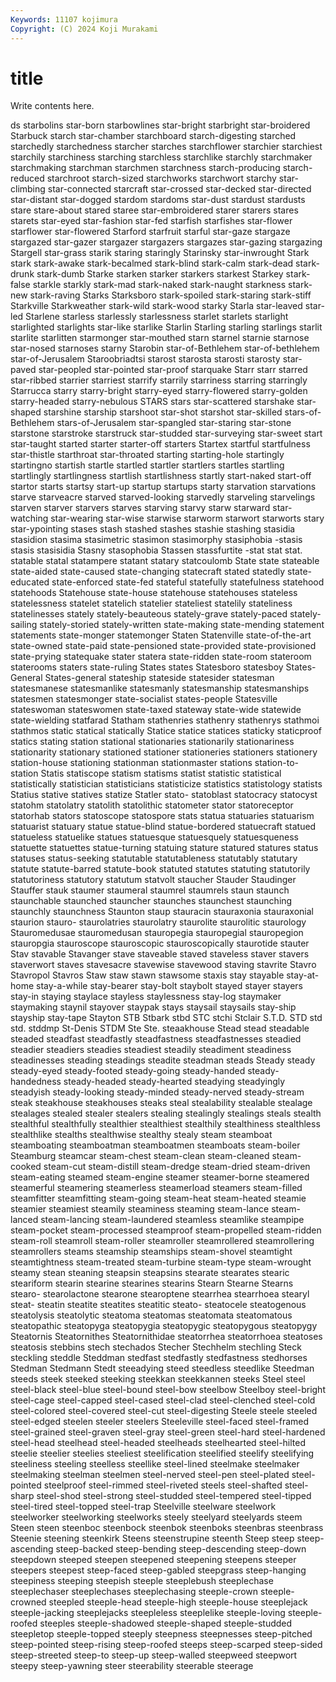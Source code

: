 ```yaml
---
Keywords: 11107 kojimura
Copyright: (C) 2024 Koji Murakami
---
```


# title

Write contents here.



ds starbolins star-born starbowlines
star-bright starbright star-broidered Starbuck starch star-chamber starchboard starch-digesting starched starchedly
starchedness starcher starches starchflower starchier starchiest starchily starchiness starching starchless
starchlike starchly starchmaker starchmaking starchman starchmen starchness starch-producing starch-reduced starchroot
starch-sized starchworks starchwort starchy star-climbing star-connected starcraft star-crossed star-decked star-directed
star-distant star-dogged stardom stardoms star-dust stardust stardusts stare stare-about stared
staree star-embroidered starer starers stares starets star-eyed star-fashion star-fed starfish
starfishes star-flower starflower star-flowered Starford starfruit starful star-gaze stargaze stargazed
star-gazer stargazer stargazers stargazes star-gazing stargazing Stargell star-grass starik staring
staringly Starinsky star-inwrought Stark stark stark-awake stark-becalmed stark-blind stark-calm stark-dead
stark-drunk stark-dumb Starke starken starker starkers starkest Starkey stark-false starkle
starkly stark-mad stark-naked stark-naught starkness stark-new stark-raving Starks Starksboro stark-spoiled
stark-staring stark-stiff Starkville Starkweather stark-wild stark-wood starky Starla star-leaved star-led
Starlene starless starlessly starlessness starlet starlets starlight starlighted starlights star-like
starlike Starlin Starling starling starlings starlit starlite starlitten starmonger star-mouthed
starn starnel starnie starnose star-nosed starnoses starny Starobin star-of-Bethlehem star-of-bethlehem
star-of-Jerusalem Staroobriadtsi starost starosta starosti starosty star-paved star-peopled star-pointed star-proof
starquake Starr starr starred star-ribbed starrier starriest starrify starrily starriness
starring starringly Starrucca starry starry-bright starry-eyed starry-flowered starry-golden starry-headed starry-nebulous
STARS stars star-scattered starshake star-shaped starshine starship starshoot star-shot starshot
star-skilled stars-of-Bethlehem stars-of-Jerusalem star-spangled star-staring star-stone starstone starstroke starstruck star-studded
star-surveying star-sweet start star-taught started starter starter-off starters Startex startful
startfulness star-thistle starthroat star-throated starting starting-hole startingly startingno startish startle
startled startler startlers startles startling startlingly startlingness startlish startlishness startly
start-naked start-off startor starts startsy start-up startup startups starty starvation
starvations starve starveacre starved starved-looking starvedly starveling starvelings starven starver
starvers starves starving starvy starw starward star-watching star-wearing star-wise starwise
starworm starwort starworts stary star-ypointing stases stash stashed stashes stashie
stashing stasidia stasidion stasima stasimetric stasimon stasimorphy stasiphobia -stasis stasis
stasisidia Stasny stasophobia Stassen stassfurtite -stat stat stat. statable statal
statampere statant statary statcoulomb State state stateable state-aided state-caused state-changing
statecraft stated statedly state-educated state-enforced state-fed stateful statefully statefulness statehood
statehoods Statehouse state-house statehouse statehouses stateless statelessness statelet statelich statelier
stateliest statelily stateliness statelinesses stately stately-beauteous stately-grave stately-paced stately-sailing stately-storied
stately-written state-making state-mending statement statements state-monger statemonger Staten Statenville state-of-the-art
state-owned state-paid state-pensioned state-provided state-provisioned state-prying statequake stater statera state-ridden
state-room stateroom staterooms staters state-ruling States states Statesboro statesboy States-General
States-general stateship stateside statesider statesman statesmanese statesmanlike statesmanly statesmanship statesmanships
statesmen statesmonger state-socialist states-people Statesville stateswoman stateswomen state-taxed stateway state-wide
statewide state-wielding statfarad Statham stathenries stathenry stathenrys stathmoi stathmos static
statical statically Statice statice statices staticky staticproof statics stating station
stational stationaries stationarily stationariness stationarity stationary stationed stationer stationeries stationers
stationery station-house stationing stationman stationmaster stations station-to-station Statis statiscope statism
statisms statist statistic statistical statistically statistician statisticians statisticize statistics statistology
statists Statius stative statives statize Statler stato- statoblast statocracy statocyst
statohm statolatry statolith statolithic statometer stator statoreceptor statorhab stators statoscope
statospore stats statua statuaries statuarism statuarist statuary statue statue-blind statue-bordered
statuecraft statued statueless statuelike statues statuesque statuesquely statuesqueness statuette statuettes
statue-turning statuing stature statured statures status statuses status-seeking statutable statutableness
statutably statutary statute statute-barred statute-book statuted statutes statuting statutorily statutoriness
statutory statutum statvolt staucher Stauder Staudinger Stauffer stauk staumer staumeral
staumrel staumrels staun staunch staunchable staunched stauncher staunches staunchest staunching
staunchly staunchness Staunton staup stauracin stauraxonia stauraxonial staurion stauro- staurolatries
staurolatry staurolite staurolitic staurology Stauromedusae stauromedusan stauropegia stauropegial stauropegion stauropgia
stauroscope stauroscopic stauroscopically staurotide stauter Stav stavable Stavanger stave staveable
staved staveless staver stavers staverwort staves stavesacre stavewise stavewood staving
stavrite Stavro Stavropol Stavros Staw staw stawn stawsome staxis stay
stayable stay-at-home stay-a-while stay-bearer stay-bolt staybolt stayed stayer stayers stay-in
staying staylace stayless staylessness stay-log staymaker staymaking staynil stayover staypak
stays staysail staysails stay-ship stayship stay-tape Stayton STB Stbark stbd
STC stchi Stclair S.T.D. STD std std. stddmp St-Denis STDM
Ste Ste. steaakhouse Stead stead steadable steaded steadfast steadfastly steadfastness
steadfastnesses steadied steadier steadiers steadies steadiest steadily steadiment steadiness steadinesses
steading steadings steadite steadman steads Steady steady steady-eyed steady-footed steady-going
steady-handed steady-handedness steady-headed steady-hearted steadying steadyingly steadyish steady-looking steady-minded steady-nerved
steady-stream steak steakhouse steakhouses steaks steal stealability stealable stealage stealages
stealed stealer stealers stealing stealingly stealings steals stealth stealthful stealthfully
stealthier stealthiest stealthily stealthiness stealthless stealthlike stealths stealthwise stealthy stealy
steam steamboat steamboating steamboatman steamboatmen steamboats steam-boiler Steamburg steamcar steam-chest
steam-clean steam-cleaned steam-cooked steam-cut steam-distill steam-dredge steam-dried steam-driven steam-eating steamed
steam-engine steamer steamer-borne steamered steamerful steamering steamerless steamerload steamers steam-filled
steamfitter steamfitting steam-going steam-heat steam-heated steamie steamier steamiest steamily steaminess
steaming steam-lance steam-lanced steam-lancing steam-laundered steamless steamlike steampipe steam-pocket steam-processed
steamproof steam-propelled steam-ridden steam-roll steamroll steam-roller steamroller steamrollered steamrollering steamrollers
steams steamship steamships steam-shovel steamtight steamtightness steam-treated steam-turbine steam-type steam-wrought
steamy stean steaning steapsin steapsins stearate stearates stearic steariform stearin
stearine stearines stearins Stearn Stearne Stearns stearo- stearolactone stearone stearoptene
stearrhea stearrhoea stearyl steat- steatin steatite steatites steatitic steato- steatocele
steatogenous steatolysis steatolytic steatoma steatomas steatomata steatomatous steatopathic steatopyga steatopygia
steatopygic steatopygous steatopygy Steatornis Steatornithes Steatornithidae steatorrhea steatorrhoea steatoses steatosis
stebbins stech stechados Stecher Stechhelm stechling Steck steckling steddle Steddman
stedfast stedfastly stedfastness stedhorses Stedman Stedmann Stedt steeadying steed steedless
steedlike Steedman steeds steek steeked steeking steekkan steekkannen steeks Steel
steel steel-black steel-blue steel-bound steel-bow steelbow Steelboy steel-bright steel-cage steel-capped
steel-cased steel-clad steel-clenched steel-cold steel-colored steel-covered steel-cut steel-digesting Steele steele
steeled steel-edged steelen steeler steelers Steeleville steel-faced steel-framed steel-grained steel-graven
steel-gray steel-green steel-hard steel-hardened steel-head steelhead steel-headed steelheads steelhearted steel-hilted
steelie steelier steelies steeliest steelification steelified steelify steelifying steeliness steeling
steelless steellike steel-lined steelmake steelmaker steelmaking steelman steelmen steel-nerved steel-pen
steel-plated steel-pointed steelproof steel-rimmed steel-riveted steels steel-shafted steel-sharp steel-shod steel-strong
steel-studded steel-tempered steel-tipped steel-tired steel-topped steel-trap Steelville steelware steelwork steelworker
steelworking steelworks steely steelyard steelyards steem Steen steen steenboc steenbock
steenbok steenboks steenbras steenbrass Steenie steening steenkirk Steens steenstrupine steenth
Steep steep steep-ascending steep-backed steep-bending steep-descending steep-down steepdown steeped steepen
steepened steepening steepens steeper steepers steepest steep-faced steep-gabled steepgrass steep-hanging
steepiness steeping steepish steeple steeplebush steeplechase steeplechaser steeplechases steeplechasing steeple-crown
steeple-crowned steepled steeple-head steeple-high steeple-house steeplejack steeple-jacking steeplejacks steepleless steeplelike
steeple-loving steeple-roofed steeples steeple-shadowed steeple-shaped steeple-studded steepletop steeple-topped steeply steepness
steepnesses steep-pitched steep-pointed steep-rising steep-roofed steeps steep-scarped steep-sided steep-streeted steep-to
steep-up steep-walled steepweed steepwort steepy steep-yawning steer steerability steerable steerage

